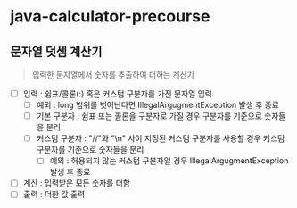 # java-calculator-precourse

## 문자열 덧셈 계산기
> 입력한 문자열에서 숫자를 추출하여 더하는 계산기


+ [ ] 입력 : 쉼표/콜론(:) 혹은 커스텀 구분자를 가진 문자열 입력
  + [ ] 예외 : long 범위를 벗어난다면 IllegalArgugmentException 발생 후 종료 
  + [ ] 기본 구분자 : 쉼표 또는 콜론을 구분자로 가질 경우 구분자를 기준으로 숫자들을 분리
  + [ ] 커스텀 구분자 : "//"와 "\n" 사이 지정된 커스텀 구분자를 사용할 경우 커스텀 구분자를 기준으로 숫자들을 분리
    + [ ] 예외 : 허용되지 않는 커스텀 구분자일 경우 IllegalArgugmentException 발생 후 종료
+ [ ] 계산 : 입력받은 모든 숫자를 더함
+ [ ] 출력 : 더한 값 출력